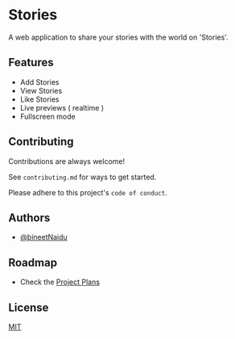 # Stories

A web application to share your stories with the world on 'Stories'.

## Features

- Add Stories
- View Stories
- Like Stories
- Live previews ( realtime )
- Fullscreen mode

## Contributing

Contributions are always welcome!

See `contributing.md` for ways to get started.

Please adhere to this project's `code of conduct`.

## Authors

- [@bineetNaidu](https://www.github.com/bineetNaidu)

## Roadmap

- Check the [Project Plans](https://github.com/bineetNaidu/stories/projects/1)

## License

[MIT](https://choosealicense.com/licenses/mit/)
